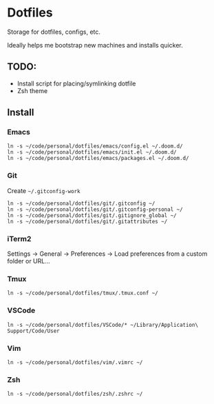 # Dotfiles

Storage for dotfiles, configs, etc.

Ideally helps me bootstrap new machines and installs quicker.

## TODO:

- Install script for placing/symlinking dotfile
- Zsh theme

## Install

### Emacs

```
ln -s ~/code/personal/dotfiles/emacs/config.el ~/.doom.d/
ln -s ~/code/personal/dotfiles/emacs/init.el ~/.doom.d/
ln -s ~/code/personal/dotfiles/emacs/packages.el ~/.doom.d/
```

### Git

Create `~/.gitconfig-work`

```
ln -s ~/code/personal/dotfiles/git/.gitconfig ~/
ln -s ~/code/personal/dotfiles/git/.gitconfig-personal ~/
ln -s ~/code/personal/dotfiles/git/.gitignore_global ~/
ln -s ~/code/personal/dotfiles/git/.gitattributes ~/
```

### iTerm2

Settings -> General -> Preferences -> Load preferences from a custom folder or URL...

### Tmux

`ln -s ~/code/personal/dotfiles/tmux/.tmux.conf ~/`

### VSCode

`ln -s ~/code/personal/dotfiles/VSCode/* ~/Library/Application\ Support/Code/User`

### Vim

`ln -s ~/code/personal/dotfiles/vim/.vimrc ~/`

### Zsh

`ln -s ~/code/personal/dotfiles/zsh/.zshrc ~/`
